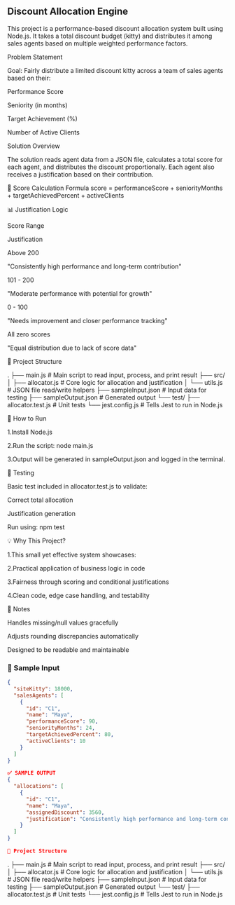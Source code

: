 Discount Allocation Engine
---------------------------------

This project is a performance-based discount allocation system built using Node.js. It takes a total discount budget (kitty) and distributes it among sales agents based on multiple weighted performance factors.

Problem Statement

Goal: Fairly distribute a limited discount kitty across a team of sales agents based on their:

Performance Score

Seniority (in months)

Target Achievement (%)

Number of Active Clients

Solution Overview

The solution reads agent data from a JSON file, calculates a total score for each agent, and distributes the discount proportionally. Each agent also receives a justification based on their contribution.

🔢 Score Calculation Formula
score = performanceScore + seniorityMonths + targetAchievedPercent + activeClients

📊 Justification Logic

Score Range

Justification

Above 200

"Consistently high performance and long-term contribution"

101 - 200

"Moderate performance with potential for growth"

0 - 100

"Needs improvement and closer performance tracking"

All zero scores

"Equal distribution due to lack of score data"

📁 Project Structure

.
├── main.js              # Main script to read input, process, and print result
├── src/
│   ├── allocator.js         # Core logic for allocation and justification
│   └── utils.js             # JSON file read/write helpers
├── sampleInput.json         # Input data for testing
├── sampleOutput.json        # Generated output
└── test/
    ├── allocator.test.js    # Unit tests
    └── jest.config.js       # Tells Jest to run in Node.js

🚀 How to Run

1.Install Node.js

2.Run the script: node main.js

3.Output will be generated in sampleOutput.json and logged in the terminal.

🧪 Testing

Basic test included in allocator.test.js to validate:

Correct total allocation

Justification generation

Run using:  npm test

💡 Why This Project?

1.This small yet effective system showcases:

2.Practical application of business logic in code

3.Fairness through scoring and conditional justifications

4.Clean code, edge case handling, and testability


📝 Notes

Handles missing/null values gracefully

Adjusts rounding discrepancies automatically

Designed to be readable and maintainable




### 🧾 Sample Input
```json
{
  "siteKitty": 18000,
  "salesAgents": [
    {
      "id": "C1",
      "name": "Maya",
      "performanceScore": 90,
      "seniorityMonths": 24,
      "targetAchievedPercent": 80,
      "activeClients": 10
    }
  ]
}

✅ SAMPLE OUTPUT
{
  "allocations": [
    {
      "id": "C1",
      "name": "Maya",
      "assignedDiscount": 3560,
      "justification": "Consistently high performance and long-term contribution"
    }
  ]
}

📁 Project Structure
``` 
.
├── main.js              # Main script to read input, process, and print result
├── src/
│   ├── allocator.js         # Core logic for allocation and justification
│   └── utils.js             # JSON file read/write helpers
├── sampleInput.json         # Input data for testing
├── sampleOutput.json        # Generated output
└── test/
    ├── allocator.test.js    # Unit tests
    └── jest.config.js       # Tells Jest to run in Node.js
```





